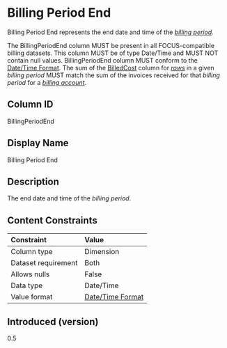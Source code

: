 # Billing Period End

Billing Period End represents the end date and time of the [*billing period*](#glossary:billing-period).

The BillingPeriodEnd column MUST be present in all FOCUS-compatible billing datasets. This column MUST be of type Date/Time and MUST NOT contain null values. BillingPeriodEnd column MUST conform to the [Date/Time Format](#date/timeformat). The sum of the [BilledCost](#billedcost) column for [*rows*](#glossary:row) in a given *billing period* MUST match the sum of the invoices received for that *billing period* for a [*billing account*](#glossary:billing-account).

## Column ID

BillingPeriodEnd

## Display Name

Billing Period End

## Description

The end date and time of the *billing period*.

## Content Constraints

| Constraint          | Value                                |
|:--------------------|:-------------------------------------|
| Column type         | Dimension                            |
| Dataset requirement | Both                                 |
| Allows nulls        | False                                |
| Data type           | Date/Time                            |
| Value format        | [Date/Time Format](#date/timeformat) |

## Introduced (version)

0.5
